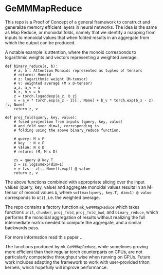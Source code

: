 # GeMMMapReduce

This repo is a Proof of Concept of a general framework to construct and generalize 
memory efficient layers in neural networks. The idea is the same as Map Reduce, 
or monoidal folds, namely that we identify a mapping from inputs to monoidal 
values that when folded results in an aggregate from which the output can be
produced. 

A notable example is attention, where the monoid corresponds to logarithmic
weights and vectors representing a weighted average.

```
def binary_reduce(a, b):
    # a, b : Attention Monoids represented as tuples of tensors
    # returns: Monoid
    # z: logarithmic weight (M-tensor)
    # v: weighted average (M x D-tensor)
    a_z, a_v = a
    b_z, b_v = b
    z = torch.logaddexp(a_z, b_z)
    v = a_v * torch.exp(a_z - z)[:, None] + b_v * torch.exp(b_z - z)[:, None]
    return z, v

def proj_fold(query, key, value):
    # fused projection from inputs (query, key, value)
    # and fold over dim=1, corresponding to
    # folding using the above binary_reduce function. 

    # query: M x F
    # key  : N x F
    # value: N x D
    # returns (M, M x D)

    zs = query @ key.T
    z = zs.logsumexp(dim=1)
    v = (zs - z[:, None]).exp() @ value
    return z, v
```

The above functions combined with appropriate slicing over the input values (query, key, value) and aggregate monoidal values 
results in an M-tensor of monoid values `A`, where `softmax(query, key.T, dim=1) @ value` corresponds to `A[1]`, i.e. the weighted average.

The repo contains a factory function `mk_GeMMMapReduce` which takes functions `init`, `chunker`, `proj_fold`, 
`proj_fold_bwd`, and `binary_reduce`, which performs the monoidal aggregation of results without realizing the full intermediate matrix needed
to compute the aggregate, and a similar backwards pass.

For more information read this paper ...

The functions produced by `mk_GeMMMapReduce`, while sometimes proving more efficient than their regular torch counterparts on CPUs, are not
particularly competetive throughput wise when running on GPUs. Future work includes adapting the framework to work with user-provided
triton kernels, which hopefully will improve performance.
